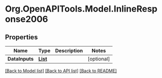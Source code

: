 # Org.OpenAPITools.Model.InlineResponse2006
## Properties

Name | Type | Description | Notes
------------ | ------------- | ------------- | -------------
**DataInputs** | [**List<DataInputHistoryResponse>**](DataInputHistoryResponse.md) |  | [optional] 

[[Back to Model list]](../README.md#documentation-for-models) [[Back to API list]](../README.md#documentation-for-api-endpoints) [[Back to README]](../README.md)


